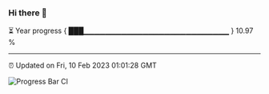 ### Hi there 👋

⏳ Year progress { ███▁▁▁▁▁▁▁▁▁▁▁▁▁▁▁▁▁▁▁▁▁▁▁▁▁▁▁ } 10.97 %

---

⏰ Updated on Fri, 10 Feb 2023 01:01:28 GMT

![Progress Bar CI](https://github.com/liununu/liununu/workflows/Progress%20Bar%20CI/badge.svg)
